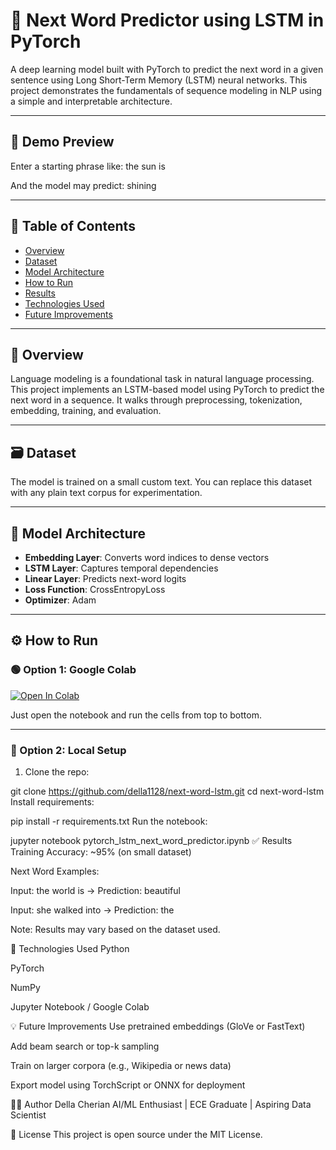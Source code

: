 # 🧠 Next Word Predictor using LSTM in PyTorch

A deep learning model built with PyTorch to predict the next word in a given sentence using Long Short-Term Memory (LSTM) neural networks. This project demonstrates the fundamentals of sequence modeling in NLP using a simple and interpretable architecture.

---

## 🚀 Demo Preview

Enter a starting phrase like:
the sun is


And the model may predict:
shining



---

## 📌 Table of Contents
- [Overview](#overview)
- [Dataset](#dataset)
- [Model Architecture](#model-architecture)
- [How to Run](#how-to-run)
- [Results](#results)
- [Technologies Used](#technologies-used)
- [Future Improvements](#future-improvements)

---

## 📖 Overview

Language modeling is a foundational task in natural language processing. This project implements an LSTM-based model using PyTorch to predict the next word in a sequence. It walks through preprocessing, tokenization, embedding, training, and evaluation.

---

## 🗃 Dataset

The model is trained on a small custom text. You can replace this dataset with any plain text corpus for experimentation.

---

## 🧠 Model Architecture

- **Embedding Layer**: Converts word indices to dense vectors
- **LSTM Layer**: Captures temporal dependencies
- **Linear Layer**: Predicts next-word logits
- **Loss Function**: CrossEntropyLoss
- **Optimizer**: Adam

---

## ⚙️ How to Run

### 🟢 Option 1: Google Colab
[![Open In Colab](https://colab.research.google.com/assets/colab-badge.svg)](https://colab.research.google.com/github/della1128/next-word-lstm/blob/main/pytorch_lstm_next_word_predictor.ipynb)

Just open the notebook and run the cells from top to bottom.

---

### 🔵 Option 2: Local Setup

1. Clone the repo:

git clone https://github.com/della1128/next-word-lstm.git
cd next-word-lstm
Install requirements:


pip install -r requirements.txt
Run the notebook:


jupyter notebook pytorch_lstm_next_word_predictor.ipynb
✅ Results
Training Accuracy: ~95% (on small dataset)

Next Word Examples:

Input: the world is → Prediction: beautiful

Input: she walked into → Prediction: the

Note: Results may vary based on the dataset used.

🧰 Technologies Used
Python

PyTorch

NumPy

Jupyter Notebook / Google Colab

💡 Future Improvements
Use pretrained embeddings (GloVe or FastText)

Add beam search or top-k sampling

Train on larger corpora (e.g., Wikipedia or news data)

Export model using TorchScript or ONNX for deployment

👩‍💻 Author
Della Cherian
AI/ML Enthusiast | ECE Graduate | Aspiring Data Scientist


📄 License
This project is open source under the MIT License.
